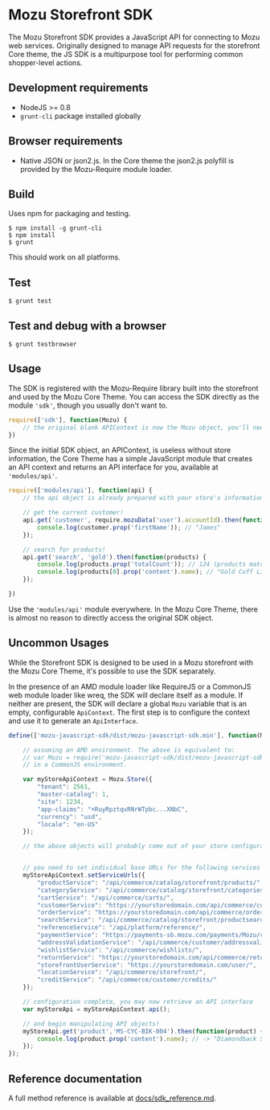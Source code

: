 # Mozu Storefront SDK

The Mozu Storefront SDK provides a JavaScript API for connecting to Mozu web services. Originally designed to manage API requests for the storefront Core theme, the JS SDK is a multipurpose tool for performing common shopper-level actions.

## Development requirements

*   NodeJS >= 0.8
*   `grunt-cli` package installed globally

## Browser requirements

*   Native JSON or json2.js. In the Core theme the json2.js polyfill is provided by the Mozu-Require module loader.

## Build

Uses npm for packaging and testing.

    $ npm install -g grunt-cli
    $ npm install
    $ grunt

This should work on all platforms.

## Test

    $ grunt test

## Test and debug with a browser

    $ grunt testbrowser

## Usage

The SDK is registered with the Mozu-Require library built into the storefront and used by the Mozu Core Theme. You can access the SDK directly as the module `'sdk'`, though you usually don't want to.

```js
require(['sdk'], function(Mozu) {
    // the original blank APIContext is now the Mozu object, you'll need to hydrate it with store data
})
```

Since the initial SDK object, an APIContext, is useless without store information, the Core Theme has a simple JavaScript module that creates an API context and returns an API interface for you, available at `'modules/api'`.

```js
require(['modules/api'], function(api) {
    // the api object is already prepared with your store's information and the logged-in user's permissions

    // get the current customer!
    api.get('customer', require.mozuData('user').accountId).then(function(customer) {
        console.log(customer.prop('firstName')); // "James"
    });

    // search for products!
    api.get('search', 'gold').then(function(products) {
        console.log(products.prop('totalCount')); // 124 (products matching "gold")
        console.log(products[0].prop('content').name); // "Gold Cuff Links"
    });

})
```

Use the `'modules/api'` module everywhere. In the Mozu Core Theme, there is almost no reason to directly access the original SDK object.

## Uncommon Usages

While the Storefront SDK is designed to be used in a Mozu storefront with the Mozu Core Theme, it's possible to use the SDK separately.

In the presence of an AMD module loader like RequireJS or a CommonJS web module loader like wreq, the SDK will declare itself as a module. If neither are present, the SDK will declare a global `Mozu` variable that is an empty, configurable `ApiContext`. The first step is to configure the context and use it to generate an `ApiInterface`.

```js
define(['mozu-javascript-sdk/dist/mozu-javascript-sdk.min'], function(Mozu) {

    // assuming an AMD environment. The above is equivalent to:
    // var Mozu = require('mozu-javascript-sdk/dist/mozu-javascript-sdk');
    // in a CommonJS environment.

    var myStoreApiContext = Mozu.Store({
        "tenant": 2561,
        "master-catalog": 1,
        "site": 1234,
        "app-claims": "+RuyRpztqvRNrWTpbc...XNbC",
        "currency": "usd",
        "locale": "en-US"
    });

    // the above objects will probably come out of your store configuration on the server side and need to be serialized as JSON.


    // you need to set individual base URLs for the following services
    myStoreApiContext.setServiceUrls({
        "productService": "/api/commerce/catalog/storefront/products/",
        "categoryService": "/api/commerce/catalog/storefront/categories/",
        "cartService": "/api/commerce/carts/",
        "customerService": "https://yourstoredomain.com/api/commerce/customer/accounts/",
        "orderService": "https://yourstoredomain.com/api/commerce/orders/",
        "searchService": "/api/commerce/catalog/storefront/productsearch/",
        "referenceService": "/api/platform/reference/",
        "paymentService": "https://payments-sb.mozu.com/payments/Mozu/cards/",
        "addressValidationService": "/api/commerce/customer/addressvalidation/",
        "wishlistService": "/api/commerce/wishlists/",
        "returnService": "https://yourstoredomain.com/api/commerce/returns",
        "storefrontUserService": "https://yourstoredomain.com/user/",
        "locationService": "/api/commerce/storefront/",
        "creditService": "/api/commerce/customer/credits/"
    });

    // configuration complete, you may now retrieve an API interface
    var myStoreApi = myStoreApiContext.api();

    // and begin manipulating API objects!
    myStoreApi.get('product','MS-CYC-BIK-004').then(function(product) {
        console.log(product.prop('content').name); // -> "Diamondback Sortie 3 29er Bike - 2013"
    });
});
```

## Reference documentation

A full method reference is available at [docs/sdk_reference.md](docs/sdk_reference.md).
